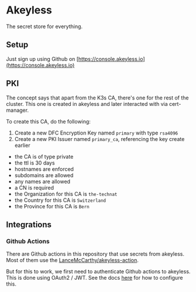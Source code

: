 # Akeyless

The secret store for everything.

## Setup

Just sign up using Github on [https://console.akeyless.io](https://console.akeyless.io)

## PKI

The concept says that apart from the K3s CA, there's one for the rest of the cluster. This one is created in akeyless and later interacted with via cert-manager.

To create this CA, do the following:

1. Create a new DFC Encryption Key named `primary` with type `rsa4096`
2. Create a new PKI Issuer named `primary_ca`, referencing the key create earlier
  - the CA is of type private
  - the ttl is 30 days
  - hostnames are enforced
  - subdomains are allowed
  - any names are allowed
  - a CN is required
  - the Organization for this CA is `the-technat`
  - the Country for this CA is `Switzerland`
  - the Province for this CA is `Bern`

## Integrations

### Github Actions

There are Github actions in this repository that use secrets from akeyless. Most of them use the [LanceMcCarthy/akeyless-action](https://github.com/LanceMcCarthy/akeyless-action).

But for this to work, we first need to authenticate Github actions to akeyless. This is done using OAuth2 / JWT. See the docs [here](https://docs.akeyless.io/docs/github-actions-community-plugin) for how to configure this.
